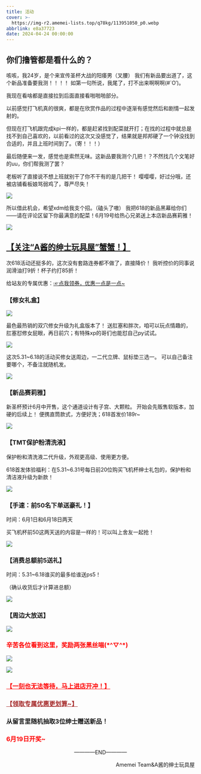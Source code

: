 ```yaml
---
title: 活动
cover: >-
  https://img-r2.amemei-lists.top/q78kg/113951050_p0.webp
abbrlink: e8a37723
date: 2024-04-24 00:00:00
---
```


## 你们撸管都是看什么的？

咳咳，我24岁，是个来宣传圣杯大战的阳痿男（叉腰）
我们有新品要出道了，这个新品准备要我测！！！！
如第一句所说，我尾了，打不出来啊啊啊(#`O′)。

我现在看啥都是直接拉到后面直接看啪啪啪部分。

以前感觉打飞机真的很爽，都是在欣赏作品的过程中逐渐有感觉然后和剧情一起发射的。

但现在打飞机跟完成kpi一样的，都是赶紧找到配菜就开打；在找的过程中就总是找不到自己喜欢的，以前看过的这次又没感觉了，结果就是邦邦硬了一个钟没找到合适的，并且上班时间到了。（寄！！！）

最后随便来一发，感觉也是索然无味。这新品要我测个几把！？不然找几个文笔好的uu，你们帮我测了罢？

老板听了直接说不想上班就别干了你不干有的是几把干！
嘤嘤嘤，好过分哦，还被店铺看板娘骂弱鸡了，尊严尽失！

![](https://img-r2.amemei-lists.top/amemei/活动/618/1.webp)

所以借此机会，希望xdm给我支个招。（磕头了嗷）
我把618的新品黑幕给你们——请在评论区留下你最满意的配菜！6月19号给热心兄弟送上本店新品赛莉雅！

![](https://img-r2.amemei-lists.top/amemei/活动/618/2.webp)

<h2><a href="https://shop119340084.taobao.com/?mm_sycmid=1_150339_da9eb13e07cc24cd7f60b95ac1ba07b0">【关注“A酱的绅士玩具屋”蟹蟹！】</a></h2>

次618活动还挺多的，这次没有套路连券都不做了，直接降价！
我听控价的同事说润滑油打9折！杯子约打85折！

给站友的专属优惠：[☞点我领券，优惠一点是一点~](https://pages.tmall.com/wow/a/act/tmall/dailygroup/16355/16802/wupr?wh_pid=daily-465056&disableNav=YES&status_bar_transparent=true&sellerId=1965847533&activityId=9935049c56474bf4a1544a8a9bf02798&toolName=shopCoupon)

### 【修女礼盒】

![](https://img-r2.amemei-lists.top/amemei/活动/618/3.webp)

最色最热销的双穴修女升级为礼盒版本了！
送肛塞和胖次，咱可以玩点情趣的，肛塞怼修女屁眼，再日前穴；有特殊xp的哥们也能怼自己py试试。

![](https://img-r2.amemei-lists.top/amemei/活动/618/4.webp)

这次5.31~6.18的活动买修女送周边，一二代立牌、鼠标垫三选一。
可以自己备注要哪个，不备注就随机发。

![](https://img-r2.amemei-lists.top/amemei/活动/618/5.webp)

### 【新品赛莉雅】

新圣杯预计6月中开售，这个通道设计有子宫、大颗粒。
开始会先贩售软版本，加硬的后续上！
便携直筒款式，方便好洗；618首发价189r~

![](https://img-r2.amemei-lists.top/amemei/活动/618/6.webp)

### 【TMT保护粉清洗液】

保护粉和清洗液二代升级，外观更高级、使用更方便。

618首发体验福利：在5.31~6.31号每日前20位购买飞机杯绅士礼包的，保护粉和清洁液升级为新款！

![](https://img-r2.amemei-lists.top/amemei/活动/618/7.webp)


### 【手速：前50名下单送豪礼！】

时间：6月1日和6月18日两天

买飞机杯前50这两天送的内容是一样的！可以叫上舍友一起抢！

![](https://img-r2.amemei-lists.top/amemei/活动/618/8.webp)

### 【消费总额前5送礼】

时间：5.31~6.18谁买的最多给谁送ps5！

（确认收货后才计算进总额）

![](https://img-r2.amemei-lists.top/amemei/活动/618/9.webp)

### 【周边大放送】

![](https://img-r2.amemei-lists.top/amemei/活动/618/10.webp)



<h3><div style="color: red">辛苦各位看到这里，奖励两张黑丝喵(*^▽^*)</div></h3>

![](https://img-r2.amemei-lists.top/amemei/活动/618/11.webp)

![](https://img-r2.amemei-lists.top/amemei/活动/618/12.webp)

<h3><a href="https://shop119340084.taobao.com/?mm_sycmid=1_150339_da9eb13e07cc24cd7f60b95ac1ba07b0" style="color: red">【一刻也无法等待，马上进店开冲！】</a></h3>

<h3><a href="https://pages.tmall.com/wow/a/act/tmall/dailygroup/16355/16802/wupr?wh_pid=daily-465056&disableNav=YES&status_bar_transparent=true&sellerId=1965847533&activityId=9935049c56474bf4a1544a8a9bf02798&toolName=shopCoupon" style="color: brown">【领取专属优惠更划算~】</a></h3>


<h3>从留言里随机抽取3位绅士赠送新品！</h3>

<h3 style="color: red">6月19日开奖~</h3>

<p align="center">————END————</p>

<p align="right">Amemei Team&A酱的绅士玩具屋</p>

